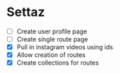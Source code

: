 # Settaz

- [ ] Create user profile page
- [ ] Create single route page
- [x] Pull in instagram videos using ids
- [x] Allow creation of routes
- [x] Create collections for routes
